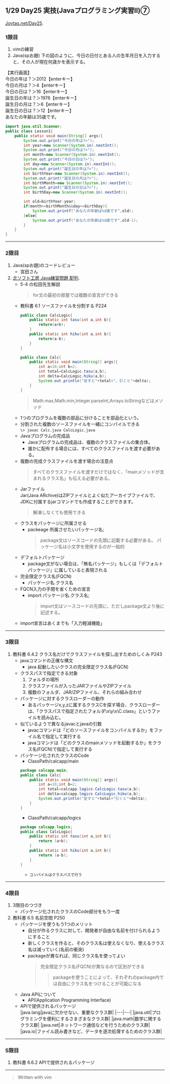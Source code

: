 ## 1/29 Day25 実技(Javaプログラミング実習Ⅱ)⑦
[Joytas.net/Day25]().
### 1限目
1. vimの練習
1. Java(spお題)
下の図のように、今日の日付とある人の生年月日を入力すると、その人が現在何歳かを表示する。

【実行画面】  
今日の年は？＞2012【enterキー】  
今日の月は？＞4【enterキー】  
今日の日は？＞16【enterキー】  
誕生日の年は？＞1976【enterキー】  
誕生日の月は？＞6【enterキー】  
誕生日の日は？＞12【enterキー】  
あなたの年齢は35歳です。
~~~java
import java.util.Scanner;
public class Lesson1{
	public static void main(String[] args){
		System.out.print("今日の年は?>");
		int year=new Scanner(System.in).nextInt();
		System.out.print("今日の月は?>");
		int month=new Scanner(System.in).nextInt();
		System.out.print("今日の日は?>");
		int day=new Scanner(System.in).nextInt();
		System.out.print("誕生日の年は?>");
		int birthYear=new Scanner(System.in).nextInt();
		System.out.print("誕生日の月は?>");
		int birthMonth=new Scanner(System.in).nextInt();
		System.out.print("誕生日の日は?>");
		int birthDay=new Scanner(System.in).nextInt();

		int old=birthYear-year;
		if(month<=birthMonth&&day<=birthDay){
			System.out.printf("あなたの年齢は%d歳です",old);
		}else{
			System.out.printf("あなたの年齢は%d歳です",old-1);
		}
	}
}
~~~
---
### 2限目
1. Java(spお題)のコードレビュー
	- 宮田さん
1. [北ソフト工房 Java練習問題 配列](http://kitako.tokyo/lib/JavaExercise.aspx?id=105).
	- 5-4 の松田先生解説
		> for文の最初の部屋では複数の宣言ができる
	- 教科書 6.1 ソースファイルを分割する P224
		~~~java
		public class CalcLogic{
			public static int tasu(int a,int b){
				return(a+b);
			}
			public static int hiku(int a,int b){
				return(a-b);
			}
		}
		~~~
		~~~java
		public class Calc{
			public static void main(String[] args){
				int a=10;int b=2;
				int total=CalcLogic.tasu(a,b);
				int delta=CalcLogic.hiku(a,b);
				System.out.println("足すと"+total+"、引くと"+delta);
			}
		}
		~~~
		> Math.max,Math.min,Integer.parseInt,Arrays.toStringなどはメソッド
	- 1つのプログラムを複数の部品に分けることを部品化という。
	- 分割された複数のソースファイルを一緒にコンパイルできる  
		`\> javac Calc.java CalcLogic.java`
	- Javaプログラムの完成品
		- Javaプログラムの完成品は、複数のクラスファイルの集合体。
		- 誰かに配布する場合には、すべてのクラスファイルを渡す必要がある。
	- 複数の完成クラスファイルを渡す場合の注意点
		> すべてのクラスファイルを渡すだけではなく、「mainメソッドが含まれるクラス名」も伝える必要がある。
	- Jarファイル  
		Jar(Java ARchive)はZIPファイルとよく似たアーカイブファイルで、JDKに付属するjarコマンドでも作成することができます。
		> 解凍しなくても使用できる
	- クラスをパッケージに所属させる
		- packeage 所属させたいパッケージ名;
			> package文はソースコードの先頭に記載する必要がある。
			> パッケージ名は小文字を使用するのが一般的
	- デフォルトパッケージ
		- package文がない場合は、「無名パッケージ」もしくは「デフォルトパッケージ」に属していると表現される
	- 完全限定クラス名(FQCN)
		- パッケージ名.クラス名
	- FQCN入力の手間を省くための宣言
		- import パッケージ名.クラス名;
			> import文はソースコードの先頭に、ただしpackage文より後に記述する。
	- import宣言はあくまでも「入力軽減機能」
---
### 3限目
1. 教科書 6.4.2 クラス名だけでクラスファイルを探し出すためのしくみ P243
	- javaコマンドの正確な構文
		- java 起動したいクラスの完全限定クラス名(FQCN)
	- クラスパスで指定できる対象
		1. フォルダの場所
		1. クラスファイルが入ったJARファイルやZIPファイル
		1. 複数のフォルダ、JAR/ZIPファイル、それらの組み合わせ
	- パッケージに対するクラスローダーの動作
		- あるパッケージx,y,zに属するクラスCを探す場合、クラスローダーは、「クラスパスで指定されたフォルダ\x\y\x\C.class」というファイルを読み込む。
	- 似ているようで異なるjavacとjavaの引数
		- javacコマンドは「どのソースファイルをコンパイルするか」をファイル名で指定して実行する
		- javaコマンドは「どのクラスのmainメソッドを起動するか」をクラス名(FQCN)で指定して実行する
	- パッケージ化されたクラスのCode
		- ClassPath/calcapp/main
		~~~java
		package calcapp.main;
		public class Calc{
			public static void main(String[] args){
				int a=10;int b=2;
				int total=calcapp.logics.CalcLogic.tasu(a,b);
				int delta=calcapp.logics.CalcLogic.hiku(a,b);
				System.out.println("足すと"+total+"引くと"+delta);
			}
		}
		~~~
		- ClassPath/calcapp/logics
		~~~java
		package calcapp.logics;
		public class CalcLogic{
			public static int tasu(int a,int b){
				return (a+b);
			}
			public static int hiku(int a,int b){
				return (a-b);
			}
		}
		~~~
			> コンパイルはクラスパスで行う
---
### 4限目
1. 3限目のつづき
	- パッケージ化されたクラスのCode部分をもう一度
1. 教科書 6.5 名前空間 P250
	- パッケージを使うもう1つのメリット
		- 自分が作るクラスに対して、開発者が自由な名前を付けられるようにすること
		- 新しくクラスを作ると、そのクラス名は使えなくなり、使えるクラス名は減っていく(名前の衝突)
		- packageが異なれば、同じクラス名を使ってよい
			> 完全限定クラス名(FQCN)が異なるので区別ができる
			>> packageを使うことによって、それぞれのpackage内では自由にクラス名をつけることが可能になる
	- Java APIについて
		- API(Application Programming Interface)
	- APIで提供されるパッケージ  
|java.lang|javaに欠かせない、重要なクラス群|
|---|---|
|java.util|プログラミングを便利にするさまざまなクラス群|
|java.math|数学に関するクラス群|
|java.net|ネットワーク通信などを行うためのクラス群|
|java.io|ファイル読み書きなど、データを逐次処理するためのクラス群|
---
### 5限目
1. 教科書 6.6.2 APIで提供されるパッケージ
---
> Written with vim
